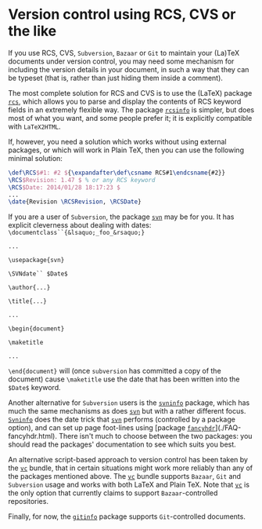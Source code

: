 # Version control using RCS, CVS or the like

If you use RCS, CVS, `Subversion`,
`Bazaar` or `Git` to maintain
your (La)TeX documents under version control, you may need some
mechanism for including the version details in your document, in such
a way that they can be typeset (that is, rather than just hiding them
inside a comment).

The most complete solution for RCS and CVS is to use the
(LaTeX) package [`rcs`](http://ctan.org/pkg/rcs), which allows you to parse and
display the contents of RCS keyword fields in an extremely
flexible way.  The package [`rcsinfo`](http://ctan.org/pkg/rcsinfo) is simpler, but does most
of what you want, and some people prefer it; it is explicitly
compatible with `LaTeX2HTML`.

If, however, you need a solution which works without using external
packages, or which will work in Plain TeX, then you can use the
following minimal solution:
```latex
\def\RCS$#1: #2 ${\expandafter\def\csname RCS#1\endcsname{#2}}
\RCS$Revision: 1.47 $ % or any RCS keyword
\RCS$Date: 2014/01/28 18:17:23 $
...
\date{Revision \RCSRevision, \RCSDate}
```

If you are a user of `Subversion`, the package [`svn`](http://ctan.org/pkg/svn)
may be for you.  It has explicit cleverness about dealing with dates:
`\documentclass``{&lsaquo;_foo_&rsaquo;}`

`...`

`\usepackage{svn}`

`\SVNdate`` $Date$`

`\author{...}`

`\title{...}`

`...`

`\begin{document}`

`\maketitle`

`...`

`\end{document}`
will (once `subversion` has committed a copy of the document)
cause `\maketitle` use the date that has been written into the
`$Date$` keyword.

Another alternative for `Subversion` users is the
[`svninfo`](http://ctan.org/pkg/svninfo) package, which has much the same mechanisms as does
[`svn`](http://ctan.org/pkg/svn) but with a rather different focus.  [`Svninfo`](http://ctan.org/pkg/Svninfo)
does the date trick that [`svn`](http://ctan.org/pkg/svn) performs (controlled by a
package option), and can set up page foot-lines using 
[package [`fancyhdr`](http://ctan.org/pkg/fancyhdr)](./FAQ-fancyhdr.html).  There isn't much to
choose between the two packages: you should read the packages'
documentation to see which suits you best.

An alternative script-based approach to version control has been taken
by the [`vc`](http://ctan.org/pkg/vc) bundle, that in certain situations might work more
reliably than any of the packages mentioned above.  The [`vc`](http://ctan.org/pkg/vc)
bundle supports `Bazaar`, `Git` and
`Subversion` usage and works with both LaTeX and
Plain TeX.  Note that [`vc`](http://ctan.org/pkg/vc) is the only option that
currently claims to support `Bazaar`-controlled repositories.

Finally, for now, the [`gitinfo`](http://ctan.org/pkg/gitinfo) package supports
`Git`-controlled documents.

